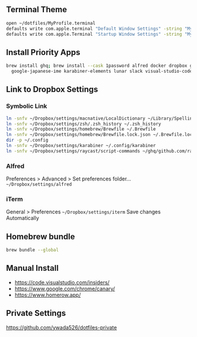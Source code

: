 ## Terminal Theme

```sh
open ~/dotfiles/MyProfile.terminal
defaults write com.apple.terminal "Default Window Settings" -string "MyProfile"
defaults write com.apple.Terminal "Startup Window Settings" -string "MyProfile"
```

## Install Priority Apps

```sh
brew install ghq; brew install --cask 1password alfred docker dropbox google-chrome \
  google-japanese-ime karabiner-elements lunar slack visual-studio-code
```

## Link to Dropbox Settings

### Symbolic Link

```sh
ln -snfv ~/Dropbox/settings/macnative/LocalDictionary ~/Library/Spelling/LocalDictionary
ln -snfv ~/Dropbox/settings/zsh/.zsh_history ~/.zsh_history
ln -snfv ~/Dropbox/settings/homebrew/Brewfile ~/.Brewfile
ln -snfv ~/Dropbox/settings/homebrew/Brewfile.lock.json ~/.Brewfile.lock.json
dir -p ~/.config
ln -snfv ~/Dropbox/settings/karabiner ~/.config/karabiner
ln -snfv ~/Dropbox/settings/raycast/script-commands ~/ghq/github.com/raycast/script-commands
```

### Alfred

Preferences > Advanced > Set preferences folder...
`~/Dropbox/settings/alfred`

### iTerm

General > Preferences
`~/Dropbox/settings/iterm`
Save changes Automatically

## Homebrew bundle

```sh
brew bundle --global
```

## Manual Install

- https://code.visualstudio.com/insiders/
- https://www.google.com/chrome/canary/
- https://www.homerow.app/

## Private Settings

https://github.com/ywada526/dotfiles-private
